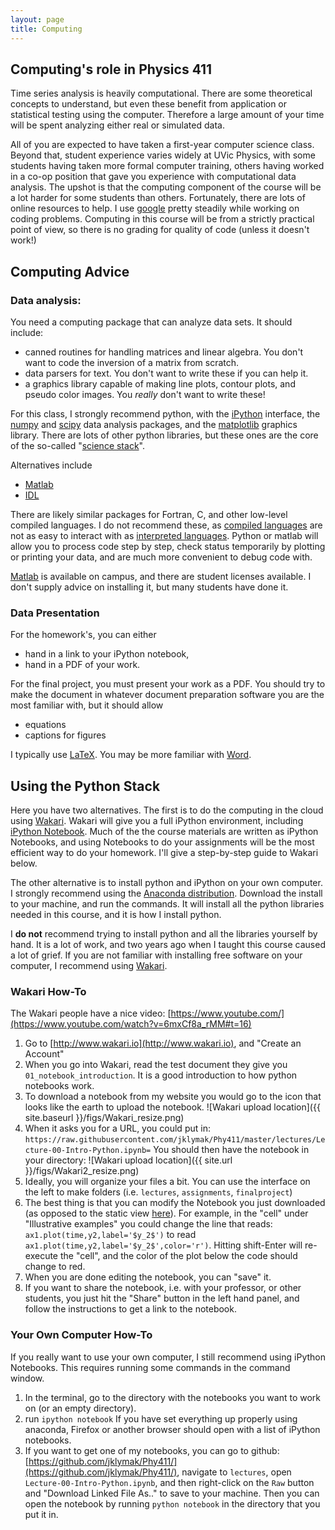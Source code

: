 ```yaml
---
layout: page
title: Computing
---
```


## Computing's role in Physics 411 ##

Time series analysis is heavily computational.  There are some theoretical concepts to understand, but even these benefit from application or statistical testing using the computer.  Therefore a large amount of your time will be spent analyzing either real or simulated data.  

All of you are expected to have taken a first-year computer science class.  Beyond that, student experience varies widely at UVic Physics, with some students having taken more formal computer training, others having worked in a co-op position that gave you experience with computational data analysis.  The upshot is that the computing component of the course will be a lot harder for some students than others.  Fortunately, there are lots of online resources to help.  I use [google](http://google.com) pretty steadily while working on coding problems.  Computing in this course will be from a strictly practical point of view, so there is no grading for quality of code (unless it doesn't work!)

## Computing Advice ##

### Data analysis: ###

You need a computing package that can analyze data sets.  It should include:

  - canned routines for handling matrices and linear algebra.  You don't want to code the inversion of a matrix from scratch.  
  - data parsers for text. You don't want to write these if you can help it.
  - a graphics library capable of making line plots, contour plots, and pseudo color images.  You *really* don't want to write these!

For this class, I strongly recommend python, with the [iPython](http://ipython.org) interface, the [numpy](numpy.org) and [scipy](scipy.org) data analysis packages, and the [matplotlib](matplotlib.org) graphics library.  There are lots of other python libraries, but these ones are the core of the so-called "[science stack](http://www.scipy.org/stackspec.html)".  

Alternatives include

  - [Matlab](http://mathworks.com)
  - [IDL](http://www.exelisvis.com/ProductsServices/IDL.aspx)

There are likely similar packages for Fortran, C, and other low-level compiled languages.  I do not recommend these, as [compiled languages](http://en.wikipedia.org/wiki/Compiled_language) are not as easy to interact with as [interpreted languages](http://en.wikipedia.org/wiki/Interpreted_language).  Python or matlab will allow you to process code step by step, check status temporarily by plotting or printing your data, and are much more convenient to debug code with.

[Matlab](http://mathworks.com) is available on campus, and there are student licenses available.  I don't supply advice on installing it, but many students have done it.  

### Data Presentation ###

For the homework's, you can either

  - hand in a link to your iPython notebook,
  - hand in a PDF of your work.

For the final project, you must present your work as a PDF.  You should try to make the document in whatever document preparation software you are the most familiar with, but it should allow

  - equations
  - captions for figures

I typically use [LaTeX](http://www.latex-project.org).  You may be more familiar with [Word](http://office.microsoft.com/word).

## Using the Python Stack ##

Here you have two alternatives.  The first is to do the computing in the cloud using [Wakari](http://www.wakari.io).  Wakari will give you a full iPython environment, including [iPython Notebook](http://ipython.org/notebook.html).  Much of the the course materials are written as iPython Notebooks, and using Notebooks to do your assignments will be the most efficient way to do your homework.  I'll give a step-by-step guide to Wakari below.

The other alternative is to install python and iPython on your own computer. I strongly recommend using the [Anaconda distribution](https://store.continuum.io/cshop/anaconda/).  Download the install to your machine, and run the commands.  It will install all the python libraries needed in this course, and it is how I install python.

I **do not** recommend trying to install python and all the libraries yourself by hand.  It is a lot of work, and two years ago when I taught this course caused a lot of grief.  If you are not familiar with installing free software on your computer, I recommend using [Wakari](http://www.wakari.io).

### Wakari How-To ###


The Wakari people have a nice video: [https://www.youtube.com/](https://www.youtube.com/watch?v=6mxCf8a_rMM#t=16)

  1. Go to [http://www.wakari.io](http://www.wakari.io), and "Create an Account"
  2. When you go into Wakari, read the test document they give you `01_notebook_introduction`.  It is a good introduction to how python notebooks work.
  3. To download a notebook from my website you would go to the icon that looks like the earth to upload the notebook.
![Wakari upload location]({{ site.baseurl  }}/figs/Wakari_resize.png)
  4. When it asks you for a URL, you could put in: `https://raw.githubusercontent.com/jklymak/Phy411/master/lectures/Lecture-00-Intro-Python.ipynb=`  You should then have the notebook in your directory:
![Wakari upload location]({{ site.url  }}/figs/Wakari2_resize.png)
  5. Ideally, you will organize your files a bit.  You can use the interface on the left to make folders (i.e. `lectures`, `assignments`, `finalproject`)
  6. The best thing is that you can modify the Notebook you just downloaded (as opposed to the static view [here](http://nbviewer.ipython.org/github/jklymak/Phy411/blob/master/lectures/Lecture-00-Intro-Python.ipynb)).  For example, in the "cell" under "Illustrative examples" you could change the line that reads:
`ax1.plot(time,y2,label='$y_2$')` to read `ax1.plot(time,y2,label='$y_2$',color='r')`.  Hitting shift-Enter will re-execute the "cell", and the color of the plot below the code should change to red.  
  7. When you are done editing the notebook, you can "save" it.
  8. If you want to share the notebook, i.e. with your professor, or other students, you just hit the "Share" button in the left hand panel, and follow the instructions to get a link to the notebook.

### Your Own Computer How-To ###

If you really want to use your own computer, I still recommend using iPython Notebooks.  This requires running some commands in the command window.  

  1. In the terminal, go to the directory with the notebooks you want to work on (or an empty directory).
  2. run `ipython notebook`  If you have set everything up properly using anaconda, Firefox or another browser should open with a list of iPython notebooks.  
  3. If you want to get one of my notebooks, you can go to github: [https://github.com/jklymak/Phy411/](https://github.com/jklymak/Phy411/), navigate to `lectures`, open `Lecture-00-Intro-Python.ipynb`, and then right-click on the `Raw` button and "Download Linked File As.." to save to your machine.  Then you can open the notebook by running `python notebook` in the directory that you put it in.  
